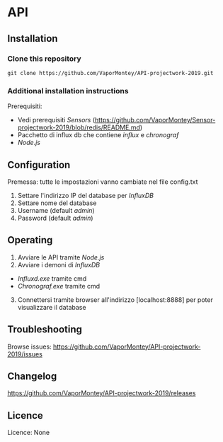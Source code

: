 # API
## Installation
### Clone this repository
```
git clone https://github.com/VaporMontey/API-projectwork-2019.git

```
### Additional installation instructions
Prerequisiti:

- Vedi prerequisiti *Sensors* (https://github.com/VaporMontey/Sensor-projectwork-2019/blob/redis/README.md)
- Pacchetto di influx db che contiene *influx* e *chronograf*
- *Node.js*

## Configuration
Premessa: tutte le impostazioni vanno cambiate nel file config.txt

1. Settare l'indirizzo IP  del database per *InfluxDB* 
2. Settare nome del database
3. Username (default *admin*)
4. Password (default *admin*)

## Operating
1. Avviare le API tramite *Node.js*
2. Avviare i demoni di *InfluxDB* 
  - *Influxd.exe* tramite cmd
  - *Chronograf.exe* tramite cmd
3. Connettersi tramite browser all'indirizzo [localhost:8888] per poter visualizzare il database

## Troubleshooting
Browse issues: https://github.com/VaporMontey/API-projectwork-2019/issues
## Changelog
https://github.com/VaporMontey/API-projectwork-2019/releases
## Licence
Licence: None
